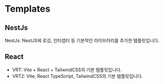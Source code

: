 # Templates

## NestJs

NestJs: NestJS에 로깅, 인터셉터 등 기본적인 라이브러리를 추가한 템플릿입니다.

## React

- VRT: Vite + React + TailwindCSS의 기본 템플릿입니다.
- VRT2: Vite, React TypeScript, TailwindCSS의 기본 템플릿입니다.
